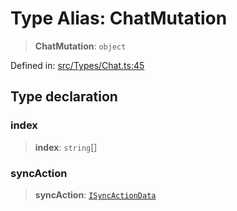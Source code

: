 # Type Alias: ChatMutation

> **ChatMutation**: `object`

Defined in: [src/Types/Chat.ts:45](https://github.com/Fokusdotid/bail/blob/dad8cbc7bd41e0c17126095b0fc017b92c3d85cf/src/Types/Chat.ts#L45)

## Type declaration

### index

> **index**: `string`[]

### syncAction

> **syncAction**: [`ISyncActionData`](../namespaces/proto/interfaces/ISyncActionData.md)
